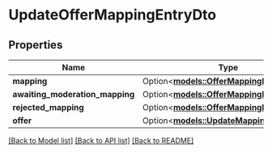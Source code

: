 # UpdateOfferMappingEntryDto

## Properties

Name | Type | Description | Notes
------------ | ------------- | ------------- | -------------
**mapping** | Option<[**models::OfferMappingDto**](OfferMappingDTO.md)> |  | [optional]
**awaiting_moderation_mapping** | Option<[**models::OfferMappingDto**](OfferMappingDTO.md)> |  | [optional]
**rejected_mapping** | Option<[**models::OfferMappingDto**](OfferMappingDTO.md)> |  | [optional]
**offer** | Option<[**models::UpdateMappingsOfferDto**](UpdateMappingsOfferDTO.md)> |  | [optional]

[[Back to Model list]](../README.md#documentation-for-models) [[Back to API list]](../README.md#documentation-for-api-endpoints) [[Back to README]](../README.md)


